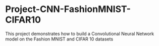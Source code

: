 # Project-CNN-FashionMNIST-CIFAR10
This project demonstrates how to build a Convolutional Neural Network model on the Fashion MNIST and CIFAR 10 datasets
